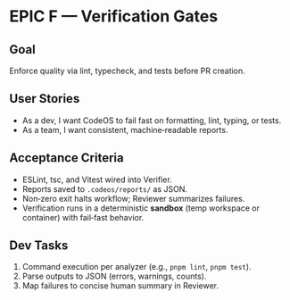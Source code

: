 # EPIC F — Verification Gates

## Goal
Enforce quality via lint, typecheck, and tests before PR creation.

## User Stories
- As a dev, I want CodeOS to fail fast on formatting, lint, typing, or tests.
- As a team, I want consistent, machine‑readable reports.

## Acceptance Criteria
- ESLint, tsc, and Vitest wired into Verifier.
- Reports saved to `.codeos/reports/` as JSON.
- Non‑zero exit halts workflow; Reviewer summarizes failures.
 - Verification runs in a deterministic **sandbox** (temp workspace or container) with fail‑fast behavior.

## Dev Tasks
1. Command execution per analyzer (e.g., `pnpm lint`, `pnpm test`).
2. Parse outputs to JSON (errors, warnings, counts).
3. Map failures to concise human summary in Reviewer.
